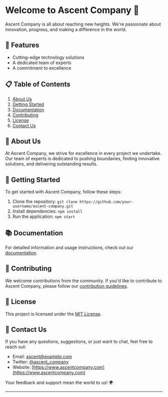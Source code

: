 # Welcome to Ascent Company 🚀

Ascent Company is all about reaching new heights. We're passionate about innovation, progress, and making a difference in the world.

## 🌟 Features

- Cutting-edge technology solutions
- A dedicated team of experts
- A commitment to excellence

## 📋 Table of Contents

1. [About Us](#about-us)
2. [Getting Started](#getting-started)
3. [Documentation](#documentation)
4. [Contributing](#contributing)
5. [License](#license)
6. [Contact Us](#contact-us)

## 📖 About Us

At Ascent Company, we strive for excellence in every project we undertake. Our team of experts is dedicated to pushing boundaries, finding innovative solutions, and delivering outstanding results.

## 🚀 Getting Started

To get started with Ascent Company, follow these steps:

1. Clone the repository: `git clone https://github.com/your-username/ascent-company.git`
2. Install dependencies: `npm install`
3. Run the application: `npm start`

## 📚 Documentation

For detailed information and usage instructions, check out our [documentation](docs/README.md).

## 🤝 Contributing

We welcome contributions from the community. If you'd like to contribute to Ascent Company, please follow our [contribution guidelines](CONTRIBUTING.md).

## 📄 License

This project is licensed under the [MIT License](LICENSE.md).

## 📧 Contact Us

If you have any questions, suggestions, or just want to chat, feel free to reach out:

- Email: ascent@example.com
- Twitter: [@ascent_company](https://twitter.com/ascent_company)
- Website: [https://www.ascentcompany.com](https://www.ascentcompany.com)

Your feedback and support mean the world to us! 🌍

---
